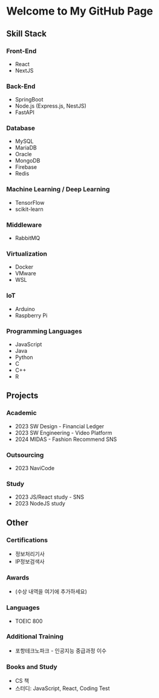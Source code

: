 
<!--
**hotteok00/hotteok00** is a ✨ _special_ ✨ repository because its `README.md` (this file) appears on your GitHub profile.

Here are some ideas to get you started:

- 🔭 I’m currently working on ...
- 🌱 I’m currently learning ...
- 👯 I’m looking to collaborate on ...
- 🤔 I’m looking for help with ...
- 💬 Ask me about ...
- 📫 How to reach me: ...
- 😄 Pronouns: ...
- ⚡ Fun fact: ...
-->

# Welcome to My GitHub Page


## Skill Stack

### Front-End
- React
- NextJS

### Back-End
- SpringBoot
- Node.js (Express.js, NestJS)
- FastAPI

### Database
- MySQL
- MariaDB
- Oracle
- MongoDB
- Firebase
- Redis

### Machine Learning / Deep Learning
- TensorFlow
- scikit-learn

### Middleware
- RabbitMQ

### Virtualization
- Docker
- VMware
- WSL

### IoT
- Arduino
- Raspberry Pi

### Programming Languages
- JavaScript
- Java
- Python
- C
- C++
- R

## Projects

### Academic
- 2023 SW Design - Financial Ledger
- 2023 SW Engineering - Video Platform
- 2024 MIDAS - Fashion Recommend SNS

### Outsourcing
- 2023 NaviCode

### Study
- 2023 JS/React study - SNS
- 2023 NodeJS study

## Other

### Certifications
- 정보처리기사
- IP정보검색사

### Awards
- (수상 내역을 여기에 추가하세요)

### Languages
- TOEIC 800

### Additional Training
- 포항테크노파크 - 인공지능 중급과정 이수

### Books and Study
- CS 책
- 스터디: JavaScript, React, Coding Test
